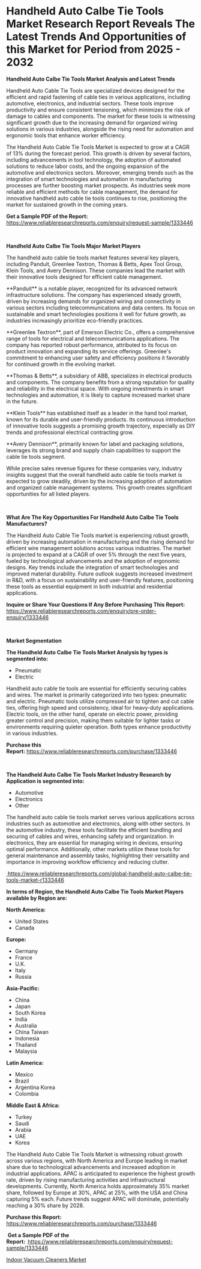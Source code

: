 <p><h1>Handheld Auto Calbe Tie Tools Market Research Report Reveals The Latest Trends And Opportunities of this Market for Period from 2025 - 2032</h1></p><p><strong>Handheld Auto Calbe Tie Tools Market Analysis and Latest Trends</strong></p>
<p><p>Handheld Auto Cable Tie Tools are specialized devices designed for the efficient and rapid fastening of cable ties in various applications, including automotive, electronics, and industrial sectors. These tools improve productivity and ensure consistent tensioning, which minimizes the risk of damage to cables and components. The market for these tools is witnessing significant growth due to the increasing demand for organized wiring solutions in various industries, alongside the rising need for automation and ergonomic tools that enhance worker efficiency.</p><p>The Handheld Auto Cable Tie Tools Market is expected to grow at a CAGR of 13% during the forecast period. This growth is driven by several factors, including advancements in tool technology, the adoption of automated solutions to reduce labor costs, and the ongoing expansion of the automotive and electronics sectors. Moreover, emerging trends such as the integration of smart technologies and automation in manufacturing processes are further boosting market prospects. As industries seek more reliable and efficient methods for cable management, the demand for innovative handheld auto cable tie tools continues to rise, positioning the market for sustained growth in the coming years.</p></p>
<p><strong>Get a Sample PDF of the Report:&nbsp;</strong> <a href="https://www.reliableresearchreports.com/enquiry/request-sample/1333446?utm_campaign=2641&utm_medium=2&utm_source=Github&utm_content=ia&utm_term=24032025&utm_id=handheld-auto-calbe-tie-tools">https://www.reliableresearchreports.com/enquiry/request-sample/1333446</a></p>
<p>&nbsp;</p>
<p><strong>Handheld Auto Calbe Tie Tools Major Market Players</strong></p>
<p><p>The handheld auto cable tie tools market features several key players, including Panduit, Greenlee Textron, Thomas & Betts, Apex Tool Group, Klein Tools, and Avery Dennison. These companies lead the market with their innovative tools designed for efficient cable management.</p><p>**Panduit** is a notable player, recognized for its advanced network infrastructure solutions. The company has experienced steady growth, driven by increasing demands for organized wiring and connectivity in various sectors including telecommunications and data centers. Its focus on sustainable and smart technologies positions it well for future growth, as industries increasingly prioritize eco-friendly practices.</p><p>**Greenlee Textron**, part of Emerson Electric Co., offers a comprehensive range of tools for electrical and telecommunications applications. The company has reported robust performance, attributed to its focus on product innovation and expanding its service offerings. Greenlee's commitment to enhancing user safety and efficiency positions it favorably for continued growth in the evolving market.</p><p>**Thomas & Betts**, a subsidiary of ABB, specializes in electrical products and components. The company benefits from a strong reputation for quality and reliability in the electrical space. With ongoing investments in smart technologies and automation, it is likely to capture increased market share in the future.</p><p>**Klein Tools** has established itself as a leader in the hand tool market, known for its durable and user-friendly products. Its continuous introduction of innovative tools suggests a promising growth trajectory, especially as DIY trends and professional electrical contracting grow.</p><p>**Avery Dennison**, primarily known for label and packaging solutions, leverages its strong brand and supply chain capabilities to support the cable tie tools segment.</p><p>While precise sales revenue figures for these companies vary, industry insights suggest that the overall handheld auto cable tie tools market is expected to grow steadily, driven by the increasing adoption of automation and organized cable management systems. This growth creates significant opportunities for all listed players.</p></p>
<p>&nbsp;</p>
<p><strong>What Are The Key Opportunities For Handheld Auto Calbe Tie Tools Manufacturers?</strong></p>
<p><p>The Handheld Auto Cable Tie Tools market is experiencing robust growth, driven by increasing automation in manufacturing and the rising demand for efficient wire management solutions across various industries. The market is projected to expand at a CAGR of over 5% through the next five years, fueled by technological advancements and the adoption of ergonomic designs. Key trends include the integration of smart technologies and improved material durability. Future outlook suggests increased investment in R&D, with a focus on sustainability and user-friendly features, positioning these tools as essential equipment in both industrial and residential applications.</p></p>
<p><strong>Inquire or Share Your Questions If Any Before Purchasing This Report:</strong> <a href="https://www.reliableresearchreports.com/enquiry/pre-order-enquiry/1333446?utm_campaign=2641&utm_medium=2&utm_source=Github&utm_content=ia&utm_term=24032025&utm_id=handheld-auto-calbe-tie-tools">https://www.reliableresearchreports.com/enquiry/pre-order-enquiry/1333446</a></p>
<p>&nbsp;</p>
<p><strong>Market Segmentation</strong></p>
<p><strong>The Handheld Auto Calbe Tie Tools Market Analysis by types is segmented into:</strong></p>
<p><ul><li>Pneumatic</li><li>Electric</li></ul></p>
<p><p>Handheld auto cable tie tools are essential for efficiently securing cables and wires. The market is primarily categorized into two types: pneumatic and electric. Pneumatic tools utilize compressed air to tighten and cut cable ties, offering high speed and consistency, ideal for heavy-duty applications. Electric tools, on the other hand, operate on electric power, providing greater control and precision, making them suitable for lighter tasks or environments requiring quieter operation. Both types enhance productivity in various industries.</p></p>
<p><strong>Purchase this Report:&nbsp;</strong><a href="https://www.reliableresearchreports.com/purchase/1333446?utm_campaign=2641&utm_medium=2&utm_source=Github&utm_content=ia&utm_term=24032025&utm_id=handheld-auto-calbe-tie-tools">https://www.reliableresearchreports.com/purchase/1333446</a></p>
<p>&nbsp;</p>
<p><strong>The Handheld Auto Calbe Tie Tools Market Industry Research by Application is segmented into:</strong></p>
<p><ul><li>Automotive</li><li>Electronics</li><li>Other</li></ul></p>
<p><p>The handheld auto cable tie tools market serves various applications across industries such as automotive and electronics, along with other sectors. In the automotive industry, these tools facilitate the efficient bundling and securing of cables and wires, enhancing safety and organization. In electronics, they are essential for managing wiring in devices, ensuring optimal performance. Additionally, other markets utilize these tools for general maintenance and assembly tasks, highlighting their versatility and importance in improving workflow efficiency and reducing clutter.</p></p>
<p><a href="https://www.reliableresearchreports.com/global-handheld-auto-calbe-tie-tools-market-r1333446?utm_campaign=2641&utm_medium=2&utm_source=Github&utm_content=ia&utm_term=24032025&utm_id=handheld-auto-calbe-tie-tools">&nbsp;https://www.reliableresearchreports.com/global-handheld-auto-calbe-tie-tools-market-r1333446</a></p>
<p><strong>In terms of Region, the Handheld Auto Calbe Tie Tools Market Players available by Region are:</strong></p>
<p>
    <p> <strong> North America: </strong>
        <ul>
            <li>United States</li>
            <li>Canada</li>
        </ul>
        </p> 
    <p> <strong> Europe: </strong>
        <ul>
            <li>Germany</li>
            <li>France</li>
            <li>U.K.</li>
            <li>Italy</li>
            <li>Russia</li>
        </ul>
        </p> 
    <p> <strong> Asia-Pacific: </strong>
        <ul>
            <li>China</li>
            <li>Japan</li>
            <li>South Korea</li>
            <li>India</li>
            <li>Australia</li>
            <li>China Taiwan</li>
            <li>Indonesia</li>
            <li>Thailand</li>
            <li>Malaysia</li>
        </ul>
        </p> 
    <p> <strong> Latin America: </strong>
        <ul>
            <li>Mexico</li>
            <li>Brazil</li>
            <li>Argentina Korea</li>
            <li>Colombia</li>
        </ul>
        </p> 
    <p> <strong> Middle East & Africa: </strong>
        <ul>
            <li>Turkey</li>
            <li>Saudi</li>
            <li>Arabia</li>
            <li>UAE</li>
            <li>Korea</li>
        </ul>
    </p>
    </p>
<p><p>The Handheld Auto Cable Tie Tools Market is witnessing robust growth across various regions, with North America and Europe leading in market share due to technological advancements and increased adoption in industrial applications. APAC is anticipated to experience the highest growth rate, driven by rising manufacturing activities and infrastructural developments. Currently, North America holds approximately 35% market share, followed by Europe at 30%, APAC at 25%, with the USA and China capturing 5% each. Future trends suggest APAC will dominate, potentially reaching a 30% share by 2028.</p></p>
<p><strong>Purchase this Report: </strong><a href="https://www.reliableresearchreports.com/purchase/1333446?utm_campaign=2641&utm_medium=2&utm_source=Github&utm_content=ia&utm_term=24032025&utm_id=handheld-auto-calbe-tie-tools">https://www.reliableresearchreports.com/purchase/1333446</a></p>
<p>&nbsp;<strong>Get a Sample PDF of the Report:&nbsp;&nbsp;</strong><a href="https://www.reliableresearchreports.com/enquiry/request-sample/1333446?utm_campaign=2641&utm_medium=2&utm_source=Github&utm_content=ia&utm_term=24032025&utm_id=handheld-auto-calbe-tie-tools">https://www.reliableresearchreports.com/enquiry/request-sample/1333446</a></p>
<p><strong></strong></p>
<p><p><a href="https://github.com/rushanday/Market-Research-Report-List-1/blob/main/indoor-vacuum-cleaners-market.md?utm_campaign=2641&utm_medium=2&utm_source=Github&utm_content=ia&utm_term=24032025&utm_id=handheld-auto-calbe-tie-tools">Indoor Vacuum Cleaners Market</a></p></p>